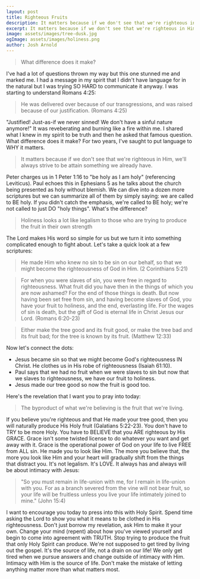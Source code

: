 ```yaml
---
layout: post
title: Righteous Fruits
description: It matters because if we don't see that we're righteous in Him, we'll always strive to be attain something we already have
excerpt: It matters because if we don't see that we're righteous in Him, we'll always strive to be attain something we already have
image: assets/images/tree-dusk.jpg
ogImage: assets/images/holiness.png
author: Josh Arnold
---
```


<blockquote>What difference does it make?</blockquote>

I've had a lot of questions thrown my way but this one stunned me and marked me. I had a message in my spirit that I didn't have language for in the natural but I was trying SO HARD to communicate it anyway. I was starting to understand Romans 4:25:

<blockquote>He was delivered over because of our transgressions, and was raised because of our justification. (Romans 4:25)</blockquote>

"Justified! Just-as-if we never sinned! We don't have a sinful nature anymore!" It was reveberating and burning like a fire within me. I shared what I knew in my spirit to be truth and then he asked that famous question. What difference does it make? For two years, I've saught to put language to WHY it matters. 

<blockquote>It matters because if we don't see that we're righteous in Him, we'll always strive to be attain something we already have.</blockquote>

Peter charges us in 1 Peter 1:16 to "be holy as I am holy" (referencing Leviticus). Paul echoes this in Ephesians 5 as he talks about the church being presented as holy without blemish. We can dive into a dozen more scriptures but we can summarize all of them by simply saying: we are called to BE holy. If you didn't catch the emphasis, we're called to BE holy; we're not called to just DO "holy things". What's the difference?

<blockquote>Holiness looks a lot like legalism to those who are trying to produce the fruit in their own strength</blockquote>

The Lord makes His word so simple for us but we turn it into something complicated enough to fight about. Let's take a quick look at a few scriptures:

<blockquote>He made Him who knew no sin to be sin on our behalf, so that we might become the righteousness of God in Him. (2 Corinthians 5:21)</blockquote>

<blockquote>For when you were slaves of sin, you were free in regard to righteousness. What fruit did you have then in the things of which you are now ashamed? For the end of those things is death. But now having been set free from sin, and having become slaves of God, you have your fruit to holiness, and the end, everlasting life. For the wages of sin is death, but the gift of God is eternal life in Christ Jesus our Lord. (Romans 6:20-23)</blockquote>

<blockquote>Either make the tree good and its fruit good, or make the tree bad and its fruit bad; for the tree is known by its fruit. (Matthew 12:33)</blockquote>

Now let's connect the dots:

<ul>
    <li>Jesus became sin so that we might become God's righteousness IN Christ. He clothes us in His robe of righteousness (Isaiah 61:10). </li>
    <li>Paul says that we had no fruit when we were slaves to sin but now that we slaves to righteousness, we have our fruit to holiness.</li>
    <li>Jesus made our tree good so now the fruit is good too.</li>
</ul>

Here's the revelation that I want you to pray into today: 

<blockquote>The byproduct of what we're believing is the fruit that we're living.</blockquote>

If you believe you're righteous and that He made your tree good, then you will naturally produce His Holy fruit (Galatians 5:22-23). You don't have to TRY to be more Holy. You have to BELIEVE that you ARE righteous by His GRACE. Grace isn't some twisted license to do whatever you want and get away with it. Grace is the operational power of God on your life to live FREE from ALL sin. He made you to look like Him. The more you believe that, the more you look like Him and your heart will gradually shift from the things that distract you. It's not legalism. It's LOVE. It always has and always will be about intimacy with Jesus:

<blockquote>"So you must remain in life-union with me, for I remain in life-union with you. For as a branch severed from the vine will not bear fruit, so your life will be fruitless unless you live your life intimately joined to mine." (John 15:4)</blockquote>

I want to encourage you today to press into this with Holy Spirit. Spend time asking the Lord to show you what it means to be clothed in His righteousness. Don't just borrow my revelation, ask Him to make it your own. Change your mind (repent) about how you've viewed yourself and begin to come into agreement with TRUTH. Stop trying to produce the fruit that only Holy Spirit can produce. We're not supposed to get tired by living out the gospel. It's the source of life, not a drain on our life! We only get tired when we pursue answers and change outside of intimacy with Him. Intimacy with Him is the source of life. Don't make the mistake of letting anything matter more than what matters most.